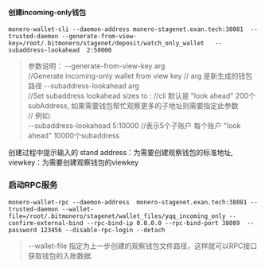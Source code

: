 #### 创建incoming-only钱包
```$xslt
monero-wallet-cli --daemon-address monero-stagenet.exan.tech:38081  --trusted-daemon --generate-from-view-key=/root/.bitmonero/stagenet/deposit/watch_only_wallet   --subaddress-lookahead  2:50000
```
>参数说明：
>--generate-from-view-key arg   
//Generate incoming-only wallet from view key
// arg 是新生成的钱包路径
--subaddress-lookahead arg   
//Set subaddress lookahead sizes to <major>:<minor>
//cli 默认是 "look ahead" 200个subAddress, 如果需要钱包帮忙观察更多的子地址则需要指定此参数   
// 例如:  
>--subaddress-lookahead   5:10000   //表示5个子账户 每个账户 "look ahead" 10000个subaddress

创建过程中提示输入的
stand address：为需要创建观察钱包的标准地址,
viewkey：为需要创建观察钱包的viewkey

### 启动RPC服务
```$xslt
monero-wallet-rpc --daemon-address  monero-stagenet.exan.tech:38081 --trusted-daemon --wallet-file=/root/.bitmonero/stagenet/wallet_files/yqq_incoming_only --confirm-external-bind --rpc-bind-ip 0.0.0.0 --rpc-bind-port 38089  --password 123456 --disable-rpc-login --detach
```
> --wallet-file 指定为上一步创建的观察钱包文件路径，这样就可以RPC接口获取钱包的入账数据.